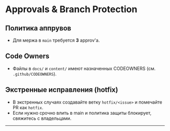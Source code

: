 # Approvals & Branch Protection


## Политика аппрувов
- Для мержа в `main` требуется **3** approv'а.


## Code Owners
- Файлы в `docs/` и `content/` имеют назначенных CODEOWNERS (см. `.github/CODEOWNERS`).


## Экстренные исправления (hotfix)
- В экстренных случаях создавайте ветку `hotfix/<issue>` и помечайте PR как `hotfix`.
- Если нужно срочно влить в main и политика защиты блокирует, свяжитесь с владельцами.


---
